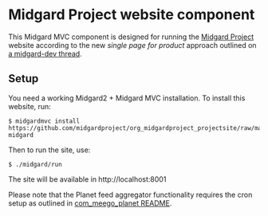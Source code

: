 Midgard Project website component
=================================

This Midgard MVC component is designed for running the [Midgard Project](http://www.midgard-project.org/) website according to the new _single page for product_ approach outlined on [a midgard-dev thread](http://lists.midgard-project.org/pipermail/dev/2011-March/002883.html).

## Setup

You need a working Midgard2 + Midgard MVC installation. To install this website, run:

    $ midgardmvc install https://github.com/midgardproject/org_midgardproject_projectsite/raw/master/application.yml midgard

Then to run the site, use:

    $ ./midgard/run
    
The site will be available in http://localhost:8001

Please note that the Planet feed aggregator functionality requires the cron setup as outlined in [com_meego_planet README](https://github.com/nemein/com_meego_planet/blob/master/README.markdown).
